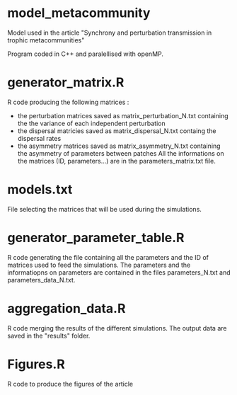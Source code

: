# model_metacommunity

Model used in the article "Synchrony and perturbation transmission in trophic metacommunities"

Program coded in C++ and paralellised with openMP.

# generator_matrix.R

R code producing the following matrices :
- the perturbation matrices saved as matrix_perturbation_N.txt containing the the variance of each independent perturbation
- the dispersal matricies saved as matrix_dispersal_N.txt containg the dispersal rates
- the asymmetry matrices saved as matrix_asymmetry_N.txt containing the asymmetry of parameters between patches
All the informations on the matrices (ID, parameters...) are in the parameters_matrix.txt file.

# models.txt

File selecting the matrices that will be used during the simulations.

# generator_parameter_table.R

R code generating the file containing all the parameters and the ID of matrices used to feed the simulations. The parameters and the informatiopns on parameters are contained in the files parameters_N.txt and parameters_data_N.txt.

# aggregation_data.R

R code merging the results of the different simulations. The output data are saved in the "results" folder.

# Figures.R

R code to produce the figures of the article
